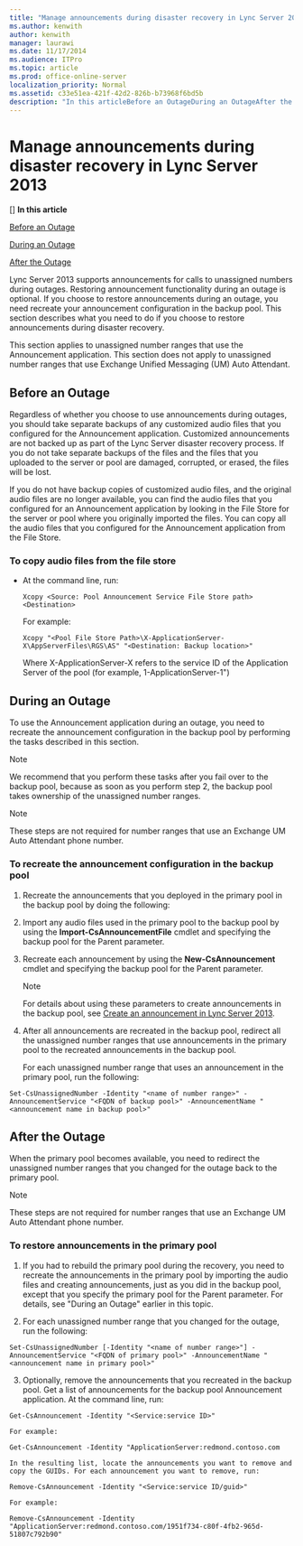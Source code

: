 ```yaml
---
title: "Manage announcements during disaster recovery in Lync Server 2013"
ms.author: kenwith
author: kenwith
manager: laurawi
ms.date: 11/17/2014
ms.audience: ITPro
ms.topic: article
ms.prod: office-online-server
localization_priority: Normal
ms.assetid: c33e51ea-421f-42d2-826b-b73968f6bd5b
description: "In this articleBefore an OutageDuring an OutageAfter the Outage"
---
```


# Manage announcements during disaster recovery in Lync Server 2013
[]
 **In this article**
  
[Before an Outage](#sectionSection0)
  
[During an Outage](#sectionSection1)
  
[After the Outage](#sectionSection2)
  
Lync Server 2013 supports announcements for calls to unassigned numbers during outages. Restoring announcement functionality during an outage is optional. If you choose to restore announcements during an outage, you need recreate your announcement configuration in the backup pool. This section describes what you need to do if you choose to restore announcements during disaster recovery.
  
This section applies to unassigned number ranges that use the Announcement application. This section does not apply to unassigned number ranges that use Exchange Unified Messaging (UM) Auto Attendant.
  
## Before an Outage
<a name="sectionSection0"> </a>

Regardless of whether you choose to use announcements during outages, you should take separate backups of any customized audio files that you configured for the Announcement application. Customized announcements are not backed up as part of the Lync Server disaster recovery process. If you do not take separate backups of the files and the files that you uploaded to the server or pool are damaged, corrupted, or erased, the files will be lost.
  
If you do not have backup copies of customized audio files, and the original audio files are no longer available, you can find the audio files that you configured for an Announcement application by looking in the File Store for the server or pool where you originally imported the files. You can copy all the audio files that you configured for the Announcement application from the File Store.
  
### To copy audio files from the file store

- At the command line, run:
    
  ```
  Xcopy <Source: Pool Announcement Service File Store path> <Destination>
  ```

    For example:
    
  ```
  Xcopy "<Pool File Store Path>\X-ApplicationServer-X\AppServerFiles\RGS\AS" "<Destination: Backup location>"
  ```

    Where X-ApplicationServer-X refers to the service ID of the Application Server of the pool (for example, 1-ApplicationServer-1")
    
## During an Outage
<a name="sectionSection1"> </a>

To use the Announcement application during an outage, you need to recreate the announcement configuration in the backup pool by performing the tasks described in this section.
  
> [!NOTE]
> We recommend that you perform these tasks after you fail over to the backup pool, because as soon as you perform step 2, the backup pool takes ownership of the unassigned number ranges. 
  
> [!NOTE]
> These steps are not required for number ranges that use an Exchange UM Auto Attendant phone number. 
  
### To recreate the announcement configuration in the backup pool

1. Recreate the announcements that you deployed in the primary pool in the backup pool by doing the following: 
    
1. Import any audio files used in the primary pool to the backup pool by using the **Import-CsAnnouncementFile** cmdlet and specifying the backup pool for the Parent parameter. 
    
2. Recreate each announcement by using the **New-CsAnnouncement** cmdlet and specifying the backup pool for the Parent parameter. 
    
    > [!NOTE]
    > For details about using these parameters to create announcements in the backup pool, see [Create an announcement in Lync Server 2013](create-an-announcement.md). 
  
2. After all announcements are recreated in the backup pool, redirect all the unassigned number ranges that use announcements in the primary pool to the recreated announcements in the backup pool.
    
    For each unassigned number range that uses an announcement in the primary pool, run the following:
    
  ```
  Set-CsUnassignedNumber -Identity "<name of number range>" -AnnouncementService "<FQDN of backup pool>" -AnnouncementName "<announcement name in backup pool>"
  ```

## After the Outage
<a name="sectionSection2"> </a>

When the primary pool becomes available, you need to redirect the unassigned number ranges that you changed for the outage back to the primary pool. 
  
> [!NOTE]
> These steps are not required for number ranges that use an Exchange UM Auto Attendant phone number. 
  
### To restore announcements in the primary pool

1. If you had to rebuild the primary pool during the recovery, you need to recreate the announcements in the primary pool by importing the audio files and creating announcements, just as you did in the backup pool, except that you specify the primary pool for the Parent parameter. For details, see "During an Outage" earlier in this topic.
    
2. For each unassigned number range that you changed for the outage, run the following:
    
  ```
  Set-CsUnassignedNumber [-Identity "<name of number range>"] -AnnouncementService "<FQDN of primary pool>" -AnnouncementName "<announcement name in primary pool>"
  ```

3. Optionally, remove the announcements that you recreated in the backup pool. Get a list of announcements for the backup pool Announcement application. At the command line, run:
    
  ```
  Get-CsAnnouncement -Identity "<Service:service ID>"
  ```

    For example:
    
  ```
  Get-CsAnnouncement -Identity "ApplicationServer:redmond.contoso.com
  ```

    In the resulting list, locate the announcements you want to remove and copy the GUIDs. For each announcement you want to remove, run:
    
  ```
  Remove-CsAnnouncement -Identity "<Service:service ID/guid>"
  ```

    For example:
    
  ```
  Remove-CsAnnouncement -Identity "ApplicationServer:redmond.contoso.com/1951f734-c80f-4fb2-965d-51807c792b90"
  ```


